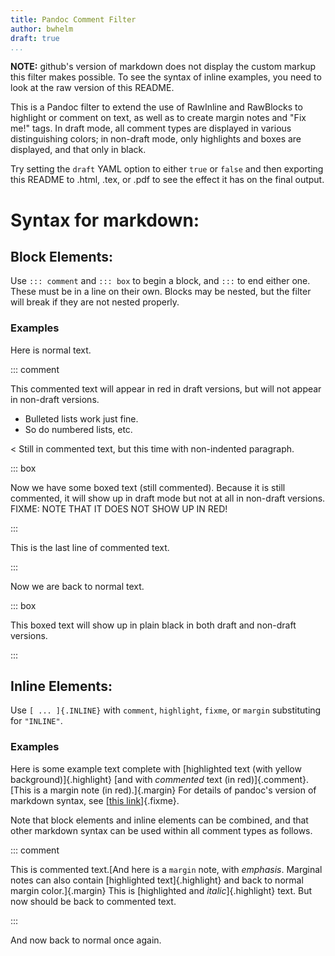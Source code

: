 ```yaml
---
title: Pandoc Comment Filter
author: bwhelm
draft: true
...
```


**NOTE:** github's version of markdown does not display the custom markup
this filter makes possible. To see the syntax of inline examples, you need
to look at the raw version of this README.

This is a Pandoc filter to extend the use of RawInline and RawBlocks to
highlight or comment on text, as well as to create margin notes and "Fix
me!" tags. In draft mode, all comment types are displayed in various
distinguishing colors; in non-draft mode, only highlights and boxes are
displayed, and that only in black.

Try setting the `draft` YAML option to either `true` or `false` and then
exporting this README to .html, .tex, or .pdf to see the effect it has on
the final output.

# Syntax for markdown:

## Block Elements:

Use `::: comment` and `::: box` to begin a block, and `:::` to end either one.
These must be in a line on their own. Blocks may be nested, but the filter will
break if they are not nested properly.

### Examples

Here is normal text.

::: comment

This commented text will appear in red in draft versions, but will not
appear in non-draft versions.

- Bulleted lists work just fine.
- So do numbered lists, etc.

< Still in commented text, but this time with non-indented paragraph.

::: box

Now we have some boxed text (still commented). Because it is still
commented, it will show up in draft mode but not at all in non-draft
versions. FIXME: NOTE THAT IT DOES NOT SHOW UP IN RED!

:::

This is the last line of commented text.

:::

Now we are back to normal text.

::: box

This boxed text will show up in plain black in both draft and non-draft
versions.

:::

## Inline Elements:

Use `[ ... ]{.INLINE}` with `comment`, `highlight`, `fixme`, or `margin`
substituting for `"INLINE"`.

### Examples

Here is some example text complete with [highlighted text (with yellow
background)]{.highlight} [and with *commented* text (in
red)]{.comment}.[This is a margin note (in red).]{.margin} For details of
pandoc's version of markdown syntax, see [[this
link](http://pandoc.org)]{.fixme}.

Note that block elements and inline elements can be combined, and that
other markdown syntax can be used within all comment types as follows.

::: comment

This is commented text.[And here is a `margin` note, with *emphasis*.
Marginal notes can also contain [highlighted text]{.highlight} and back to
normal margin color.]{.margin} This is [highlighted and
*italic*]{.highlight} text. But now should be back to commented text.

:::

And now back to normal once again.
